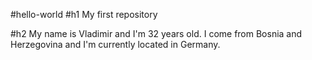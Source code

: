 #hello-world
#h1 My first repository

#h2 My name is Vladimir and I'm 32 years old.
I come from Bosnia and Herzegovina and I'm currently located in Germany.
